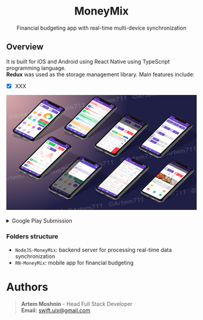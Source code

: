 <h1 align="center">MoneyMix</h1>
<p align="center">Financial budgeting app with real-time multi-device synchronization</p>

## Overview

It is built for iOS and Android using React Native using TypeScript programming language. <br/> **Redux** was used as the storage management library.
Main features include:
- [x] XXX

<div align="center">
  <img src="./MoneyMix-W.png" />
</div>
<br/>
<details>
  <summary>Google Play Submission</summary>
  
  <br/>
  <div align="center">
    <img src="./GooglePlay-MoneyMix.png" height="900" />
  </div>

</details>

### Folders structure

- `NodeJS-MoneyMix`: backend server for processing real-time data synchronization
- `RN-MoneyMix`: mobile app for financial budgeting

# Authors

> **Artem Moshnin** - Head Full Stack Developer <br/>
> **Email:** swift.uix@gmail.com

